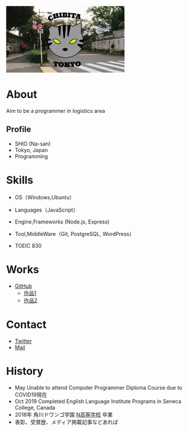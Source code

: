 <img src="chibita-top.png" width="320">

# About
Aim to be a programmer in logistics area

## Profile
- SHIO (Na-san)
- Tokyo, Japan
- Programming

# Skills
- OS（Windows,Ubuntu）
- Languages（JavaScript）
- Engine,Frameworks (Node.js, Express)
- Tool,MiddleWare（Git, PostgreSQL, WordPress）

- TOEIC 830

# Works
- [GitHub](https://github.com/shio0626)
  - [作品1](作品1のURL)
  - [作品2](作品2のURL)

# Contact
- [Twitter](https://twitter.com/Nasan31260617)
- [Mail](shiomidegawa3462@yahoo.co.jp)

# History
- May Unable to attend Computer Programmer Diploma Course due to COVID19現在
- Oct 2019 Completed English Language Institute Programs in Seneca College, Canada
- 2018年 角川ドワンゴ学園 [N高等学校](URL) 卒業
- 表彰、受賞歴、メディア掲載記事などあれば

